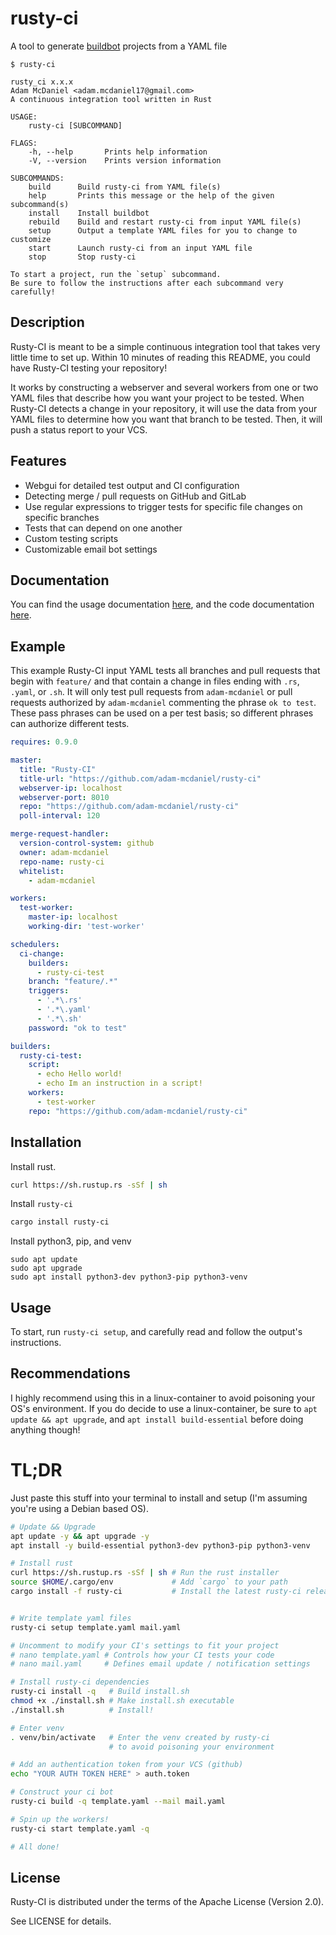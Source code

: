 # rusty-ci

A tool to generate [buildbot](https://buildbot.net/) projects from a YAML file

```
$ rusty-ci

rusty_ci x.x.x
Adam McDaniel <adam.mcdaniel17@gmail.com>
A continuous integration tool written in Rust

USAGE:
    rusty-ci [SUBCOMMAND]

FLAGS:
    -h, --help       Prints help information
    -V, --version    Prints version information

SUBCOMMANDS:
    build      Build rusty-ci from YAML file(s)
    help       Prints this message or the help of the given subcommand(s)
    install    Install buildbot
    rebuild    Build and restart rusty-ci from input YAML file(s)
    setup      Output a template YAML files for you to change to customize
    start      Launch rusty-ci from an input YAML file
    stop       Stop rusty-ci

To start a project, run the `setup` subcommand.
Be sure to follow the instructions after each subcommand very carefully!
```

## Description

Rusty-CI is meant to be a simple continuous integration tool that takes very little time to set up. Within 10 minutes of reading this README, you could have Rusty-CI testing your repository!

It works by constructing a webserver and several workers from one or two YAML files that describe how you want your project to be tested. When Rusty-CI detects a change in your repository, it will use the data from your YAML files to determine how you want that branch to be tested. Then, it will push a status report to your VCS.

## Features

- Webgui for detailed test output and CI configuration
- Detecting merge / pull requests on GitHub and GitLab
- Use regular expressions to trigger tests for specific file changes on specific branches
- Tests that can depend on one another
- Custom testing scripts
- Customizable email bot settings

## Documentation

You can find the usage documentation [here](https://adam-mcdaniel.github.io/rusty-ci/), and the code documentation [here](https://docs.rs/rusty-ci).

## Example

This example Rusty-CI input YAML tests all branches and pull requests that begin with `feature/` and that contain a change in files ending with `.rs`, `.yaml`, or `.sh`. It will only test pull requests from `adam-mcdaniel` or pull requests authorized by `adam-mcdaniel` commenting the phrase `ok to test`. These pass phrases can be used on a per test basis; so different phrases can authorize different tests.

```yaml
requires: 0.9.0

master:
  title: "Rusty-CI"
  title-url: "https://github.com/adam-mcdaniel/rusty-ci"
  webserver-ip: localhost
  webserver-port: 8010
  repo: "https://github.com/adam-mcdaniel/rusty-ci"
  poll-interval: 120

merge-request-handler:
  version-control-system: github
  owner: adam-mcdaniel
  repo-name: rusty-ci
  whitelist:
    - adam-mcdaniel

workers:
  test-worker:
    master-ip: localhost
    working-dir: 'test-worker'

schedulers:
  ci-change:
    builders:
      - rusty-ci-test
    branch: "feature/.*"
    triggers:
      - '.*\.rs'
      - '.*\.yaml'
      - '.*\.sh'
    password: "ok to test"

builders:
  rusty-ci-test:
    script:
      - echo Hello world!
      - echo Im an instruction in a script!
    workers:
      - test-worker
    repo: "https://github.com/adam-mcdaniel/rusty-ci"
```

## Installation

Install rust.

```bash
curl https://sh.rustup.rs -sSf | sh
```

Install `rusty-ci`

```bash
cargo install rusty-ci
```

Install python3, pip, and venv

```
sudo apt update
sudo apt upgrade
sudo apt install python3-dev python3-pip python3-venv
```

## Usage

To start, run `rusty-ci setup`, and carefully read and follow the output's instructions.


## Recommendations

I highly recommend using this in a linux-container to avoid poisoning your OS's environment. If you do decide to use a linux-container, be sure to `apt update && apt upgrade`, and `apt install build-essential` before doing anything though!


# TL;DR

Just paste this stuff into your terminal to install and setup (I'm assuming you're using a Debian based OS).


```bash
# Update && Upgrade
apt update -y && apt upgrade -y
apt install -y build-essential python3-dev python3-pip python3-venv

# Install rust
curl https://sh.rustup.rs -sSf | sh # Run the rust installer
source $HOME/.cargo/env             # Add `cargo` to your path
cargo install -f rusty-ci           # Install the latest rusty-ci release


# Write template yaml files
rusty-ci setup template.yaml mail.yaml

# Uncomment to modify your CI's settings to fit your project
# nano template.yaml # Controls how your CI tests your code
# nano mail.yaml     # Defines email update / notification settings

# Install rusty-ci dependencies
rusty-ci install -q   # Build install.sh
chmod +x ./install.sh # Make install.sh executable
./install.sh          # Install!

# Enter venv
. venv/bin/activate   # Enter the venv created by rusty-ci
                      # to avoid poisoning your environment

# Add an authentication token from your VCS (github)
echo "YOUR AUTH TOKEN HERE" > auth.token

# Construct your ci bot
rusty-ci build -q template.yaml --mail mail.yaml

# Spin up the workers!
rusty-ci start template.yaml -q

# All done!
```


## License
Rusty-CI is distributed under the terms of the Apache License (Version 2.0).

See LICENSE for details.